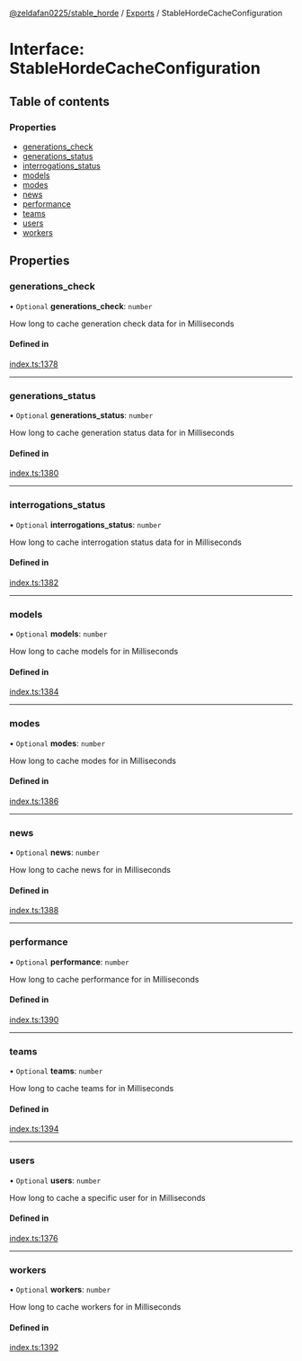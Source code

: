 [@zeldafan0225/stable_horde](../../README.md) / [Exports](../modules.md) / StableHordeCacheConfiguration

# Interface: StableHordeCacheConfiguration

## Table of contents

### Properties

- [generations\_check](StableHordeCacheConfiguration.md#generations_check)
- [generations\_status](StableHordeCacheConfiguration.md#generations_status)
- [interrogations\_status](StableHordeCacheConfiguration.md#interrogations_status)
- [models](StableHordeCacheConfiguration.md#models)
- [modes](StableHordeCacheConfiguration.md#modes)
- [news](StableHordeCacheConfiguration.md#news)
- [performance](StableHordeCacheConfiguration.md#performance)
- [teams](StableHordeCacheConfiguration.md#teams)
- [users](StableHordeCacheConfiguration.md#users)
- [workers](StableHordeCacheConfiguration.md#workers)

## Properties

### generations\_check

• `Optional` **generations\_check**: `number`

How long to cache generation check data for in Milliseconds

#### Defined in

[index.ts:1378](https://github.com/MrlolDev/stable_horde/blob/2389aa8/index.ts#L1378)

___

### generations\_status

• `Optional` **generations\_status**: `number`

How long to cache generation status data for in Milliseconds

#### Defined in

[index.ts:1380](https://github.com/MrlolDev/stable_horde/blob/2389aa8/index.ts#L1380)

___

### interrogations\_status

• `Optional` **interrogations\_status**: `number`

How long to cache interrogation status data for in Milliseconds

#### Defined in

[index.ts:1382](https://github.com/MrlolDev/stable_horde/blob/2389aa8/index.ts#L1382)

___

### models

• `Optional` **models**: `number`

How long to cache models for in Milliseconds

#### Defined in

[index.ts:1384](https://github.com/MrlolDev/stable_horde/blob/2389aa8/index.ts#L1384)

___

### modes

• `Optional` **modes**: `number`

How long to cache modes for in Milliseconds

#### Defined in

[index.ts:1386](https://github.com/MrlolDev/stable_horde/blob/2389aa8/index.ts#L1386)

___

### news

• `Optional` **news**: `number`

How long to cache news for in Milliseconds

#### Defined in

[index.ts:1388](https://github.com/MrlolDev/stable_horde/blob/2389aa8/index.ts#L1388)

___

### performance

• `Optional` **performance**: `number`

How long to cache performance for in Milliseconds

#### Defined in

[index.ts:1390](https://github.com/MrlolDev/stable_horde/blob/2389aa8/index.ts#L1390)

___

### teams

• `Optional` **teams**: `number`

How long to cache teams for in Milliseconds

#### Defined in

[index.ts:1394](https://github.com/MrlolDev/stable_horde/blob/2389aa8/index.ts#L1394)

___

### users

• `Optional` **users**: `number`

How long to cache a specific user for in Milliseconds

#### Defined in

[index.ts:1376](https://github.com/MrlolDev/stable_horde/blob/2389aa8/index.ts#L1376)

___

### workers

• `Optional` **workers**: `number`

How long to cache workers for in Milliseconds

#### Defined in

[index.ts:1392](https://github.com/MrlolDev/stable_horde/blob/2389aa8/index.ts#L1392)
